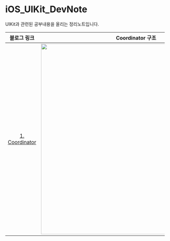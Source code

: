 # iOS_UIKit_DevNote
UIKit과 관련된 공부내용을 올리는 정리노트입니다.

|블로그 링크|Coordinator  구조|
|:-:|:-:|
|[1. Coordinator](https://developer-eddy403.tistory.com/55)|<img src="https://user-images.githubusercontent.com/98405970/227105422-677420dc-6c2b-408f-a445-f454fcc42730.png" width=600>|
